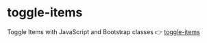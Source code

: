 # toggle-items

Toggle Items with JavaScript and Bootstrap classes 👉️ [toggle-items](https://janaheyn.github.io/toggle-items/)
